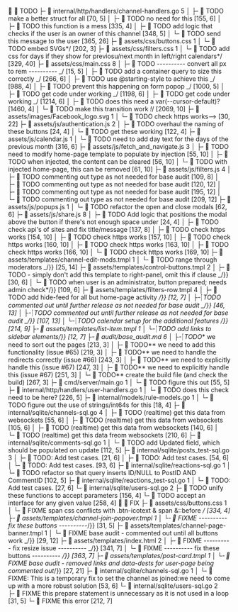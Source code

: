   TODO
├╴󰟓 internal/http/handlers/channel-handlers.go 5
│ ├╴ TODO make a better struct for all [70, 5]
│ ├╴ TODO no need for this [155, 6]
│ ├╴ TODO this function is a mess [335, 4]
│ ├╴ TODO add logic that checks if the user is an owner of this channel [348, 5]
│ └╴ TODO send this message to the user [365, 26]
├╴󰌜 assets/css/buttons.css 1
│ └╴ TODO embed SVGs*/ [202, 3]
├╴󰌜 assets/css/filters.css 1
│ └╴ TODO add css for days if they show for previosu/next month in left/right calendars*/ [329, 40]
├╴󰌜 assets/css/main.css 8
│ ├╴ TODO ---------- convert all px to rem ---------- _/ [15, 5]
│ ├╴ TODO add a container query to size this correctly _/ [266, 6]
│ ├╴ TODO use @starting-style to achieve this _/ [988, 4]
│ ├╴ TODO prevent this happening on form popop _/ [1000, 5]
│ ├╴ TODO get code under working _/ [1198, 6]
│ ├╴ TODO get code under working _/ [1214, 6]
│ ├╴ TODO does this need a var(--cursor-default)? [1460, 4]
│ └╴ TODO make this transition work _!_/ [2069, 10]
├╴󰜡 assets/images/Facebook_logo.svg 1
│ └╴ TODO check https works--> [30, 22]
├╴󰌞 assets/js/authentication.js 2
│ ├╴ TODO overhaul the naming of these buttons [24, 4]
│ └╴ TODO get these working [122, 4]
├╴󰌞 assets/js/calendar.js 1
│ └╴ TODO need to add day text for the days of the previous month [316, 6]
├╴󰌞 assets/js/fetch_and_navigate.js 3
│ ├╴ TODO need to modify home-page template to populate by injection [55, 10]
│ ├╴ TODO when injected, the content can be cleared [56, 10]
│ └╴ TODO with injected home-page, this can be removed [61, 10]
├╴󰌞 assets/js/filters.js 4
│ ├╴ TODO commenting out type as not needed for base audit [109, 8]
│ ├╴ TODO commenting out type as not needed for base audit [120, 12]
│ ├╴ TODO commenting out type as not needed for base audit [195, 12]
│ └╴ TODO commenting out type as not needed for base audit [209, 12]
├╴󰌞 assets/js/popups.js 1
│ └╴ TODO refactor the open and close modals [62, 6]
├╴󰌞 assets/js/share.js 8
│ ├╴ TODO Add logic that positions the modal above the button if there's not enough space under [24, 4]
│ ├╴ TODO check api's of sites and fix title/message [137, 8]
│ ├╴ TODO check https works [154, 10]
│ ├╴ TODO check https works [157, 10]
│ ├╴ TODO check https works [160, 10]
│ ├╴ TODO check https works [163, 10]
│ ├╴ TODO check https works [166, 10]
│ └╴ TODO check https works [169, 10]
├╴󰬁 assets/templates/channel-edit-mods.tmpl 1
│ └╴ TODO range through moderators _/}} [25, 14]
├╴󰬁 assets/templates/control-buttons.tmpl 2
│ ├╴ TODO - simply don't add this template to right-panel, omit this if clause _/}} [30, 6]
│ └╴ TODO when user is an administrator, button prepared; needs admin check*/}} [109, 6]
├╴󰬁 assets/templates/filters-row.tmpl 4
│ ├╴ TODO add hide-feed for all but home-page activity */}} [12, 7]
│ ├╴ TODO commented out until further release as not needed for base audit _/}} [46, 13]
│ ├╴ TODO commented out until further release as not needed for base audit _/}} [107, 13]
│ └╴ TODO calendar setup for the additional features _/}} [214, 9]
├╴󰬁 assets/templates/list-item.tmpl 1
│ └╴ TODO add links to sidebar elements_/}} [12, 7]
├╴󰍔 audit/base_audit.md 6
│ ├╴ TODO** we need to sort out the pages [213, 3]
│ ├╴ TODO** we need to add this functionality (issue \#65) [219, 3]
│ ├╴ TODO** we need to handle the redirects correctly (issue \#66) [243, 3]
│ ├╴ TODO** we need to explicitly handle this (issue \#67) [247, 3]
│ ├╴ TODO** we need to explicitly handle this (issue \#67) [251, 3]
│ └╴ TODO** create the build file (and check the build) [267, 3]
├╴󰟓 cmd/server/main.go 1
│ └╴ TODO figure this out [55, 5]
├╴󰟓 internal/http/handlers/user-handlers.go 1
│ └╴ TODO does this check need to be here? [226, 5]
├╴󰟓 internal/models/rule-models.go 1
│ └╴ TODO figure out the use of strings/int64s for this [18, 4]
├╴󰟓 internal/sqlite/channels-sql.go 4
│ ├╴ TODO (realtime) get this data from websockets [55, 6]
│ ├╴ TODO (realtime) get this data from websockets [105, 6]
│ ├╴ TODO (realtime) get this data from websockets [140, 6]
│ └╴ TODO (realtime) get this data freom websockets [210, 6]
├╴󰟓 internal/sqlite/comments-sql.go 1
│ └╴ TODO add Updated field, which should be populated on update [112, 5]
├╴󰟓 internal/sqlite/posts_test-sql.go 3
│ ├╴ TODO: Add test cases. [21, 6]
│ ├╴ TODO: Add test cases. [54, 6]
│ └╴ TODO: Add test cases. [93, 6]
├╴󰟓 internal/sqlite/reactions-sql.go 1
│ └╴ TODO refactor so that query inserts ID/NULL to PostID AND CommentID [102, 5]
├╴󰟓 internal/sqlite/reactions_test-sql.go 1
│ └╴ TODO: Add test cases. [27, 6]
└╴󰟓 internal/sqlite/users-sql.go 2
├╴ TODO unify these functions to accept parameters [156, 4]
└╴ TODO accept an interface for any given value [258, 4]
  FIX
├╴󰌜 assets/css/buttons.css 1
│ └╴ FIXME span css conflicts with .btn-icotext & span &::before _/ [334, 4]
├╴󰬁 assets/templates/channel-join-popover.tmpl 1
│ └╴ FIXME ---------- fix these buttons ----------_/}} [31, 5]
├╴󰬁 assets/templates/channel-page-banner.tmpl 1
│ └╴ FIXME base audit - commented out until all buttons work _/}} [29, 12]
├╴󰌝 assets/templates/index.html 2
│ ├╴ FIXME ---------- fix resize issue ---------- _/}} [341, 7]
│ └╴ FIXME ---------- fix these buttons ---------- _/}} [363, 7]
├╴󰬁 assets/templates/post-card.tmpl 1
│ └╴ FIXME base audit - removed links and data-dests for user-page being commented out_/}} [27, 21]
├╴󰟓 internal/sqlite/channels-sql.go 1
│ └╴ FIXME: This is a temporary fix to set the channel as joined:we need to come up with a more robust solution [53, 6]
└╴󰟓 internal/sqlite/users-sql.go 2
├╴ FIXME this prepare statement is unnecessary as it is not used in a loop [31, 5]
└╴ FIXME this error [212, 7]
